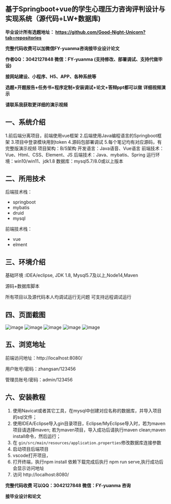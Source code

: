## 基于Springboot+vue的学生心理压力咨询评判设计与实现系统（源代码+LW+数据库)
**毕业设计所有选题地址： https://github.com/Good-Night-Unicorn?tab=repositories**

**完整代码收费可以加微信FY-yuanma咨询接毕业设计论文**

**作者QQ：3042127848 微信：FY-yuanma (支持修改、部署调试、支持代做毕设)**

**接网站建设、小程序、H5、APP、各种系统等**

**选题+开题报告+任务书+程序定制+安装调试+论文+答辩ppt都可以做**
**详细视频演示**

**请联系我获取更详细的演示视频**

## 一、系统介绍

1.前后端分离项目，前端使用vue框架
2.后端使用Java编程语言的Springboot框架
3.项目中登录模块用到token
4.源码包部署调试
5.每个笔记均有对应源码，有完整版演示视频
项目架构：B/S架构
开发语言：Java语音、Vue语言
前端技术：Vue、Html、CSS、Element、JS
后端技术：Java、mybatis、Spring
运行环境：win10/win11、jdk1.8
数据库：mysql5.7/8.0或以上版本

## 二、所用技术

后端技术栈：

- springboot
- mybatis
- druid
- mysql

前端技术栈：

- vue
- elment



## 三、环境介绍

基础环境 :IDEA/eclipse, JDK 1.8, Mysql5.7及以上,Node14,Maven

源码+数据库脚本

所有项目以及源代码本人均调试运行无问题 可支持远程调试运行

## 四、页面截图
![image](https://github.com/user-attachments/assets/a31f91a2-5f68-4b9c-b8ed-685cb9237f21)
![image](https://github.com/user-attachments/assets/aabdc1d8-d993-42cc-8216-d7148d16df54)
![image](https://github.com/user-attachments/assets/0a2bda85-e5b1-409c-b930-25c05fc4ca6c)
![image](https://github.com/user-attachments/assets/4df1a8c7-4fc1-4463-bdc6-853e722ba157)
![image](https://github.com/user-attachments/assets/22a202a8-6a47-4bc1-93b9-1cd96aee460b)


## 五、浏览地址

前端访问地址：http://localhost:8080/

用户账号/密码：zhangsan/123456

管理员账号/密码：admin/123456  

## 六、安装教程

1. 使用Navicat或者其它工具，在mysql中创建对应名称的数据库，并导入项目的sql文件；
2. 使用IDEA/Eclipse导入gin目录项目，Eclipse/MyEclipse导入时，若为maven项目请选择maven;
   若为maven项目，导入成功后请执行maven clean;maven install命令，然后运行；
3. 在 `gin/src/main/resources/application.properties`修改数据库连接参数
4. 启动项目后端项目 
5. vscode打开项目，
6. 打开终端，执行npm install 依赖下载完成后执行 npm run serve,执行成功后会显示访问地址
7. 访问  http://localhost:8080/

**完整代码收费  可以QQ：3042127848 微信：FY-yuanma 咨询**

**接毕业设计和论文**
